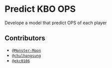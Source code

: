 
Predict KBO OPS
===============

Develope a model that predict OPS of each player

Contributors
------
* [`@Monster-Moon`](https://github.com/Monster-Moon)
* [`@chulhongsung`](https://github.com/chulhongsung)
* [`@ekc0106`](https://github.com/ekc0106)
